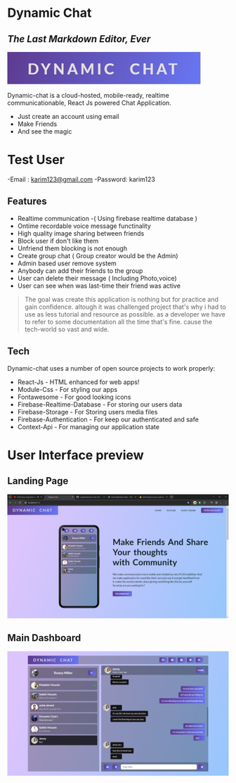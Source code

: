 # Dynamic Chat 
## _The Last Markdown Editor, Ever_

[![N|Solid](/src/assets//screenshot/logo.jpg.png)](https://dynamic-chat.netlify.app/)

Dynamic-chat is a cloud-hosted, mobile-ready, realtime communicationable,
React Js powered Chat Application.

- Just create an account using email
- Make Friends 
- And see the magic

# Test User
-Email : karim123@gmail.com
-Password: karim123

## Features


- Realtime communication -( Using firebase realtime database )
- Ontime recordable voice message functinality
- High quality image sharing between friends
- Block user if don't like them
- Unfriend them blocking is not enough
- Create group chat ( Group creator would be the Admin)
- Admin based user remove system
- Anybody can add their friends to the group
- User can delete their message ( Including Photo,voice)
- User can see when was last-time their friend was active


> The goal was create this application is nothing
> but for practice and gain confidence.
> altough it was challenged project 
> that's why i had to use as less tutorial and 
> resource as possible. as a developer we have to refer 
> to some documentation all the time that's fine.
> cause the tech-world so vast and wide.

## Tech

Dynamic-chat uses a number of open source projects to work properly:

   
- React-Js - HTML enhanced for web apps!
- Module-Css - For styling our apps
- Fontawesome - For good looking icons
- Firebase-Realtime-Database - For storing our users data
- Firebase-Storage - For Storing users media files
- Firebase-Authentication - For keep our authenticated and safe 
- Context-Api - For managing our application state

# User Interface preview 


## Landing Page

![Landing Page](./src/assets/screenshot/landingPage.png)


## Main Dashboard 

![Dashboard](./src/assets/screenshot/dashboard.png)



